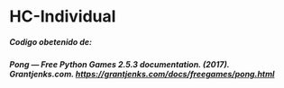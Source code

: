 # HC-Individual



##### Codigo obetenido de: 
##### Pong — Free Python Games 2.5.3 documentation. (2017). Grantjenks.com. https://grantjenks.com/docs/freegames/pong.html
